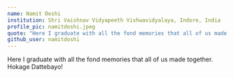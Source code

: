 ```yaml
---
name: Namit Doshi
institution: Shri Vaishnav Vidyapeeth Vishwavidyalaya, Indore, India
profile_pic: namitdoshi.jpeg
quote: "Here I graduate with all the fond memories that all of us made together. Hokage Dattebayo!"
github_user: namitdoshi
---
```


Here I graduate with all the fond memories that all of us made together. Hokage Dattebayo!